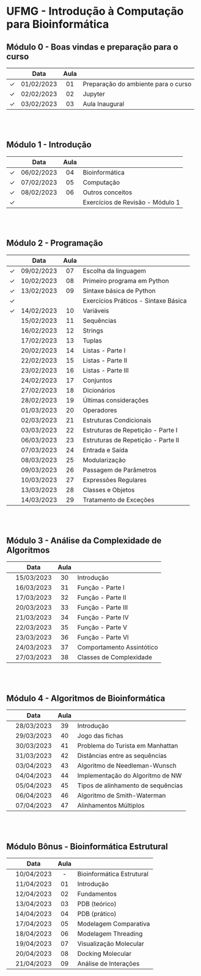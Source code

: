 # UFMG - Introdução à Computação para Bioinformática

## Módulo 0 - Boas vindas e preparação para o curso

|   | Data | Aula |    |
|:---:|:---:|:---:|:---|
| &check; | 01/02/2023 | 01 | Preparação do ambiente para o curso |
| &check; | 02/02/2023 | 02 | Jupyter |
| &check; | 03/02/2023 | 03 | Aula Inaugural |

<br><br>



## Módulo 1 - Introdução

|   | Data | Aula |    |
|:---:|:---:|:---:|:---|
| &check; | 06/02/2023 | 04 | Bioinformática |
| &check; | 07/02/2023 | 05 | Computação |
| &check; | 08/02/2023 | 06 | Outros conceitos |
| &check; |  |  | Exercícios de Revisão - Módulo 1 |

<br><br>



## Módulo 2 - Programação

|   | Data | Aula |    |
|:---:|:---:|:---:|:---|
| &check; | 09/02/2023 | 07 | Escolha da linguagem |
| &check; | 10/02/2023 | 08 | Primeiro programa em Python |
| &check; | 13/02/2023 | 09 | Sintaxe básica de Python |
| &check; |  |  | Exercícios Práticos - Sintaxe Básica |
| &check; | 14/02/2023 | 10 | Variáveis |
|  | 15/02/2023 | 11 | Sequências |
|  | 16/02/2023 | 12 | Strings |
|  | 17/02/2023 | 13 | Tuplas |
|  | 20/02/2023 | 14 | Listas - Parte I |
|  | 22/02/2023 | 15 | Listas - Parte II |
|  | 23/02/2023 | 16 | Listas - Parte III |
|  | 24/02/2023 | 17 | Conjuntos |
|  | 27/02/2023 | 18 | Dicionários |
|  | 28/02/2023 | 19 | Últimas considerações |
|  | 01/03/2023 | 20 | Operadores |
|  | 02/03/2023 | 21 | Estruturas Condicionais |
|  | 03/03/2023 | 22 | Estruturas de Repetição - Parte I |
|  | 06/03/2023 | 23 | Estruturas de Repetição - Parte II |
|  | 07/03/2023 | 24 | Entrada e Saída |
|  | 08/03/2023 | 25 | Modularização |
|  | 09/03/2023 | 26 | Passagem de Parâmetros |
|  | 10/03/2023 | 27 | Expressões Regulares |
|  | 13/03/2023 | 28 | Classes e Objetos |
|  | 14/03/2023 | 29 | Tratamento de Exceções |

<br><br>



## Módulo 3 - Análise da Complexidade de Algoritmos

|   | Data | Aula |    |
|:---:|:---:|:---:|:---|
|  | 15/03/2023 | 30 | Introdução |
|  | 16/03/2023 | 31 | Função - Parte I |
|  | 17/03/2023 | 32 | Função - Parte II |
|  | 20/03/2023 | 33 | Função - Parte III |
|  | 21/03/2023 | 34 | Função - Parte IV |
|  | 22/03/2023 | 35 | Função - Parte V |
|  | 23/03/2023 | 36 | Função - Parte VI |
|  | 24/03/2023 | 37 | Comportamento Assintótico |
|  | 27/03/2023 | 38 | Classes de Complexidade |

<br><br>



## Módulo 4 - Algoritmos de Bioinformática

|   | Data | Aula |    |
|:---:|:---:|:---:|:---|
|  | 28/03/2023 | 39 | Introdução |
|  | 29/03/2023 | 40 | Jogo das fichas |
|  | 30/03/2023 | 41 | Problema do Turista em Manhattan |
|  | 31/03/2023 | 42 | Distâncias entre as sequências |
|  | 03/04/2023 | 43 | Algoritmo de Needleman-Wunsch |
|  | 04/04/2023 | 44 | Implementação do Algoritmo de NW |
|  | 05/04/2023 | 45 | Tipos de alinhamento de sequências |
|  | 06/04/2023 | 46 | Algoritmo de Smith-Waterman |
|  | 07/04/2023 | 47 | Alinhamentos Múltiplos |

<br><br>



## Módulo Bônus - Bioinformática Estrutural

|   | Data | Aula |    |
|:---:|:---:|:---:|:---|
|  | 10/04/2023 | - | Bioinformática Estrutural |
|  | 11/04/2023 | 01 | Introdução |
|  | 12/04/2023 | 02 | Fundamentos |
|  | 13/04/2023 | 03 | PDB (teórico) |
|  | 14/04/2023 | 04 | PDB (prático) |
|  | 17/04/2023 | 05 | Modelagem Comparativa |
|  | 18/04/2023 | 06 | Modelagem Threading |
|  | 19/04/2023 | 07 | Visualização Molecular |
|  | 20/04/2023 | 08 | Docking Molecular |
|  | 21/04/2023 | 09 | Análise de Interações |